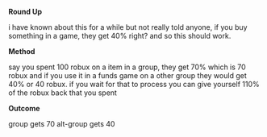 **Round Up**

 i have known about this for a while but not really told anyone, if you buy something in a game, they get 40% right? and so this should work.

**Method**

say you spent 100 robux on a item in a group,
they get 70% which is 70 robux and if you use it in a funds game on a other group they would get 40% or 40 robux.
if you wait for that to process you can give yourself 110% of the robux back that you spent

**Outcome**

group gets 70
alt-group gets 40
